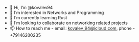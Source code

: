 - 👋 Hi, I’m @kovalev94
- 👀 I’m interested in Networks and Programming
- 🌱 I’m currently learning Rust
- 💞️ I’m looking to collaborate on networking related projects 
- 📫 How to reach me  - email: kovalev_94@icloud.com, phone - +79146200235

<!---
kovalev94/kovalev94 is a ✨ special ✨ repository because its `README.md` (this file) appears on your GitHub profile.
You can click the Preview link to take a look at your changes.
--->
